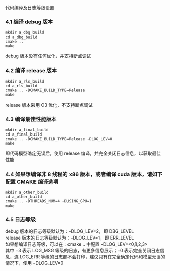 代码编译及日志等级设置
### 4.1 编译 debug 版本  
```shell {.line-numbers}
mkdir a_dbg_build
cd a_dbg_build
cmake ..
make
```
debug 版本没有任何优化，并支持断点调试

### 4.2 编译 release 版本
```shell {.line-numbers}
mkdir a_rls_build
cd a_rls_build
cmake .. -DCMAKE_BUILD_TYPE=Release
make
```
release 版本采用 O3 优化，不支持断点调试

### 4.3 编译最佳性能版本
```shell {.line-numbers}
mkdir a_final_build
cd a_final_build
cmake .. -DCMAKE_BUILD_TYPE=Release -DLOG_LEV=0
make
```
即代码模型确定无误后，使用 release 编译，并完全关闭日志信息，以获取最佳性能  

### 4.4 如果想编译非 8 线程的 x86 版本，或者编译 cuda 版本，请如下配置 CMAKE 编译选项
```shell {.line-numbers}
mkdir a_other_build
cd a_other_build
cmake .. -DTHREADS_NUM=4 -DUSING_GPU=1
make
```

### 4.5 日志等级  
debug 版本的日志等级默认为：-DLOG_LEV=2，即 DBG_LEVEL  
release 版本的日志等级默认为：-DLOG_LEV=1，即 ERR_LEVEL  
如果想编译日志等级，可以在：cmake .. 中配置 -DLOG_LEV=<0,1,2,3>  
其中 =3 表示 LOG_MSG 等级的日志，有更多信息展示；=0 表示完全关闭日志信息，连 LOG_ERR 等级的日志都不会打印，建议只有在完全确定代码和模型无误的情况下，使用 -DLOG_LEV=0

